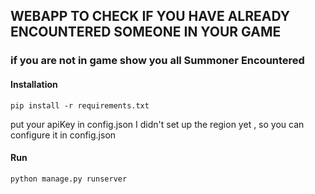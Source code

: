 ## WEBAPP TO CHECK IF YOU HAVE ALREADY ENCOUNTERED SOMEONE IN YOUR GAME 

### if you are not in game show you all Summoner Encountered



#### Installation

```
pip install -r requirements.txt
```
put your apiKey in config.json
I didn't set up the region yet , so you can configure it in config.json



#### Run

```
python manage.py runserver
```